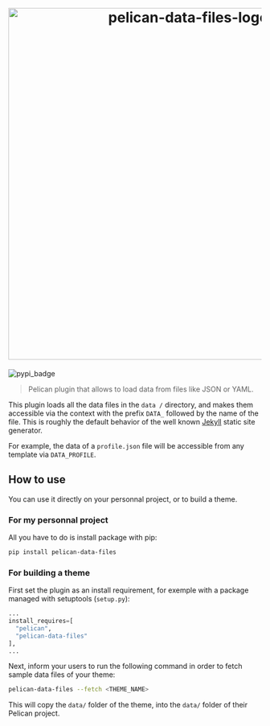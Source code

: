 <!-- markdownlint-disable MD033 -->
<h1 align="center">
  <br>
    <img src="https://user-images.githubusercontent.com/29121316/99832308-a29d3a80-2b60-11eb-9e44-1ba3438bbe6b.png" alt="pelican-data-files-logo" width="700"></a>
  <br>
</h1>

<!-- markdownlint-disable MD041 -->
![pypi_badge](https://img.shields.io/pypi/v/pelican-data-files?logo=pypi&logoColor=yellow&style=for-the-badge)

> Pelican plugin that allows to load data from files like JSON or YAML.

This plugin loads all the data files in the `data /` directory, and makes them accessible via the context with the prefix `DATA_` followed by the name of the file. This is roughly the default behavior of the well known [Jekyll](https://jekyllrb.com/) static site generator.

For example, the data of a `profile.json` file will be accessible from any template via `DATA_PROFILE`.

## How to use

You can use it directly on your personnal project, or to build a theme.

### For my personnal project

All you have to do is install package with pip:

```bash
pip install pelican-data-files
```

### For building a theme

First set the plugin as an install requirement, for exemple with a package managed with setuptools (`setup.py`):

```python
...
install_requires=[
  "pelican",
  "pelican-data-files"
],
...
```

Next, inform your users to run the following command in order to fetch sample data files of your theme:

```bash
pelican-data-files --fetch <THEME_NAME>
```

This will copy the `data/` folder of the theme, into the `data/` folder of their Pelican project.
